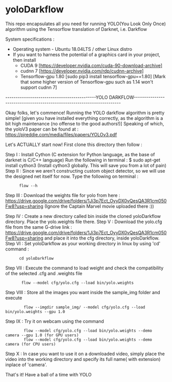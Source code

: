 # yoloDarkflow
This repo encapsulates all you need for running YOLO(You Look Only Once) algorithm using the Tensorflow translation of Darknet, i.e. Darkflow

System specifications :
* Operating system - Ubuntu 18.04LTS / other Linux distro
* If you want to harness the potential of a graphics card in your project, then install 
    * CUDA 9 [https://developer.nvidia.com/cuda-90-download-archive] 
    * cudnn 7 [https://developer.nvidia.com/rdp/cudnn-archive]
    * Tensorflow-gpu 1.80 [sudo pip3 install tensorflow-gpu==1.80] 
    [Mark that some higher version of Tensorflow-gpu such as 1.14 won't support cudnn 7] 
 
 --------------------------------------------YOLO DARKFLOW-----------------------------------------------------------------------
 
Okay folks, let's commence! 
Running the YOLO darkflow algorithm is pretty simple! [given you have installed everything correctly, as the algorithm is a bit high maintenance (no offense to the good authors!)] 
Speaking of which, the yoloV3 paper can be found at : https://pjreddie.com/media/files/papers/YOLOv3.pdf 

Let's ACTUALLY start now!
First clone this directory then follow :

Step I : Install Cython (C extension for Python language, as the base of darknet is C/C++ language)
         Run the following in terminal : $ sudo apt-get install cython3 
         (Install cython3 globally. This will save you from a lot of pain)
Step II : Since we aren't constructing custom object detector, so we will use the designed net itself for now.
          Type the following on terminal : 
          
          flow --h

Step III : Download the weights file for yolo from here : https://drive.google.com/drive/folders/1Ji3p7Ect_OyyDX0vQesQA3R1cm050Fw8?usp=sharing (Ignore the Captain Marvel movie uploaded there :)) 

Step IV : Create a new directory called bin inside the cloned yoloDarkflow directory. Place the yolo.weights file there.
Step V : Download the yolo.cfg file from the same G-drive link : https://drive.google.com/drive/folders/1Ji3p7Ect_OyyDX0vQesQA3R1cm050Fw8?usp=sharing and place it into the cfg directory, inside yoloDarkflow.
Step VI : Set yoloDarkflow as your working directory in linux by using 'cd' command :
          
          cd yoloDarkflow

Step VII : Execute the command to load weight and check the compatibility of the selected .cfg and .weights file
           
           flow --model cfg/yolo.cfg --load bin/yolo.weights
           
Step VIII : Store all the images you want inside the sample_img folder and execute
            
            flow --imgdir sample_img/ --model cfg/yolo.cfg --load bin/yolo.weights --gpu 1.0
            
Step IX : Try it on webcam using the command 

            flow --model cfg/yolo.cfg --load bin/yolo.weights --demo camera --gpu 1.0 (for GPU users)
            flow --model cfg/yolo.cfg --load bin/yolo.weights --demo camera (for CPU users)
            
Step X : In case you want to use it on a downloaded video, simply place the video into the working directory and specify its full name( with extension) inplace of 'camera'. 

That's it! Have a ball of a time with YOLO
